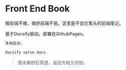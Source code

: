 <!--
 * @Author: ShawnPhang
 * @LastEditors: ShawnPhang
 * @Description: 
 * blog.palxp.com/book.palxp.com
-->

# Front End Book

做前端不难，做好前端不易。这里是不会烂笔头的前端笔记。

基于Docsify驱动，部署在GithubPages。

```sh
本地启动: 

docsify serve docs
```

> 滴水难把石穿透，滋润大地又何妨。